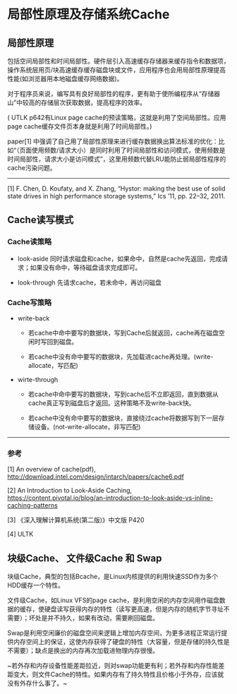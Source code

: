 # 局部性原理及存储系统Cache

## 局部性原理

包括空间局部性和时间局部性。硬件层引入高速缓存存储器来缓存指令和数据项，操作系统层用页/块高速缓存缓存磁盘块或文件，应用程序也会用局部性原理提高性能(如浏览器用本地磁盘缓存网络数据)。

对于程序员来说，编写具有良好局部性的程序，更有助于使所编程序从“存储器山”中较高的存储层次获取数据，提高程序的效率。

( UTLK p642有Linux page cache的预读策略，这就是利用了空间局部性。应用page cache缓存文件页本身就是利用了时间局部性。)

paper[1] 中强调了自己用了局部性原理来进行缓存数据换出算法标准的优化：比如“（页面使用频数/请求大小）是同时利用了时间局部性和访问模式，使用频数是时间局部性，请求大小是访问模式”，这里用频数代替LRU能防止弱局部性程序的cache污染问题。

--- 
[1] F. Chen, D. Koufaty, and X. Zhang, “Hystor: making the best use of solid state drives in high performance storage systems,” Ics ’11, pp. 22–32, 2011.

## Cache读写模式

### Cache读策略 

* look-aside
同时请求磁盘和cache，如果命中，自然是cache先返回，完成请求；如果没有命中，等待磁盘请求完成即可。


* look-through
先请求cache，若未命中，再访问磁盘


### Cache写策略 

* write-back

  * 若cache中命中要写的数据块，写到Cache后就返回，cache再在磁盘空闲时写回到磁盘。

  * 若cache中没有命中要写的数据块，先加载进cache再处理。(write-allocate，写匹配)

* wirte-through

  * 若cache中命中要写的数据块，写到cache后不立即返回，直到数据从cache真正写到磁盘后才返回。这种策略不及write-back快。

  * 若cache中没有命中要写的数据块，直接绕过cache将数据写到下一层存储设备。(not-write-allocate，非写匹配)

---

### 参考
[1] An overview of cache(pdf),  http://download.intel.com/design/intarch/papers/cache6.pdf

[2] An Introduction to Look-Aside Caching, https://content.pivotal.io/blog/an-introduction-to-look-aside-vs-inline-caching-patterns

[3] 《深入理解计算机系统(第二版)》中文版 P420

[4] ULTK


## 块级Cache、 文件级Cache 和 Swap

块级Cache，典型的包括Bcache，是Linux内核提供的利用快速SSD作为多个HDD缓存一个特性。

文件级Cache，如Linux VFS的page cache，是利用空闲的内存空间用作磁盘数据的缓存，使硬盘读写获得内存的特性（读写更高速，但是内存的随机字节寻址不需要）；坏处是并不持久，如果有改动，需要刷回磁盘。

Swap是利用空闲廉价的磁盘空间来逻辑上增加内存空间，为更多进程正常运行提供内存空间上的保证，这使内存获得了硬盘的特性（大容量，但是存储的持久性是不需要）；缺点是换出的内存再次加载进物理内存很慢。

~若外存和内存设备性能差距拉近，则对swap功能更有利；若外存和内存性能差距变大，则文件Cache的特性。如果内存有了持久特性且价格小于外存，应该就没有外存什么事了。~
